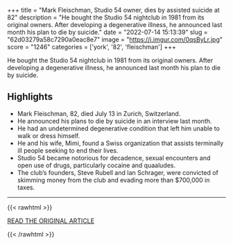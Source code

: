 +++
title = "Mark Fleischman, Studio 54 owner, dies by assisted suicide at 82"
description = "He bought the Studio 54 nightclub in 1981 from its original owners. After developing a degenerative illness, he announced last month his plan to die by suicide."
date = "2022-07-14 15:13:39"
slug = "62d03279a58c7290a0eac8e7"
image = "https://i.imgur.com/0qsByLr.jpg"
score = "1246"
categories = ['york', '82', 'fleischman']
+++

He bought the Studio 54 nightclub in 1981 from its original owners. After developing a degenerative illness, he announced last month his plan to die by suicide.

## Highlights

- Mark Fleischman, 82, died July 13 in Zurich, Switzerland.
- He announced his plans to die by suicide in an interview last month.
- He had an undetermined degenerative condition that left him unable to walk or dress himself.
- He and his wife, Mimi, found a Swiss organization that assists terminally ill people seeking to end their lives.
- Studio 54 became notorious for decadence, sexual encounters and open use of drugs, particularly cocaine and quaaludes.
- The club’s founders, Steve Rubell and Ian Schrager, were convicted of skimming money from the club and evading more than $700,000 in taxes.

---

{{< rawhtml >}}
  <p class="article-category">
    <a target="_blank" href="https://www.washingtonpost.com/obituaries/2022/07/13/studio-54-mark-fleischman-suicide-dies/">READ THE ORIGINAL ARTICLE</a>
  </p>
{{< /rawhtml >}}
